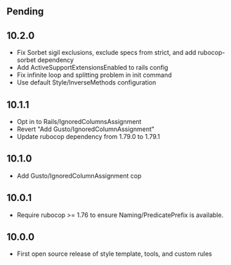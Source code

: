 ## Pending

## 10.2.0

- Fix Sorbet sigil exclusions, exclude specs from strict, and add rubocop-sorbet dependency
- Add ActiveSupportExtensionsEnabled to rails config
- Fix infinite loop and splitting problem in init command
- Use default Style/InverseMethods configuration

## 10.1.1

- Opt in to Rails/IgnoredColumnsAssignment
- Revert "Add Gusto/IgnoredColumnAssignment"
- Update rubocop dependency from 1.79.0 to 1.79.1

## 10.1.0

- Add Gusto/IgnoredColumnAssignment cop

## 10.0.1

- Require rubocop >= 1.76 to ensure Naming/PredicatePrefix is available.

## 10.0.0
- First open source release of style template, tools, and custom rules
